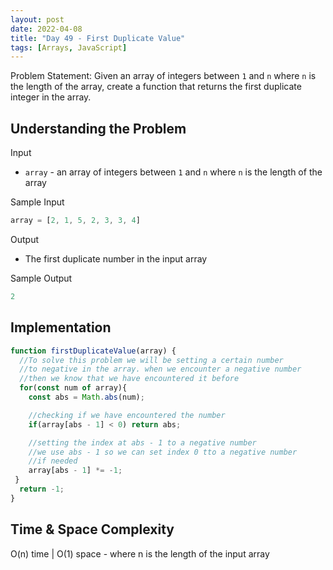 ```yaml
---
layout: post
date: 2022-04-08
title: "Day 49 - First Duplicate Value"
tags: [Arrays, JavaScript]
---
```


Problem Statement: Given an array of integers between `1` and `n` where `n` is the length of the array, create a function that returns the first duplicate integer in the array.

## Understanding the Problem

Input

* `array` - an array of integers between `1` and `n` where `n` is the length of the array

Sample Input

```js
array = [2, 1, 5, 2, 3, 3, 4]
```

Output

* The first duplicate number in the input array

Sample Output

```js
2
```

## Implementation

```js
function firstDuplicateValue(array) {
  //To solve this problem we will be setting a certain number
  //to negative in the array. when we encounter a negative number
  //then we know that we have encountered it before
  for(const num of array){
    const abs = Math.abs(num);

    //checking if we have encountered the number
    if(array[abs - 1] < 0) return abs;

    //setting the index at abs - 1 to a negative number
    //we use abs - 1 so we can set index 0 tto a negative number
    //if needed
    array[abs - 1] *= -1;
 }
  return -1;
}
```

## Time & Space Complexity

O(n) time | O(1) space - where n is the length of the input array
